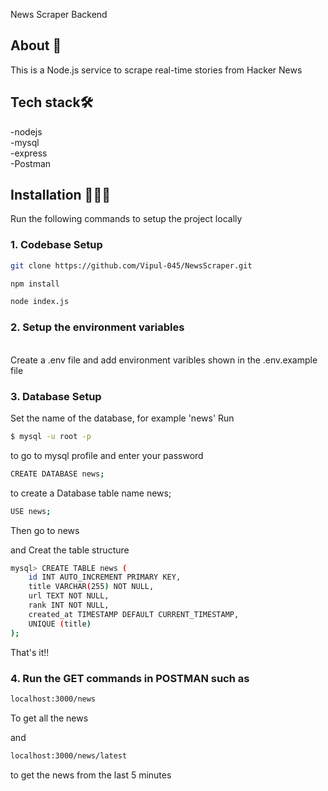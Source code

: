 
News Scraper Backend
## About 📝
This is a Node.js service to scrape real-time stories from Hacker News

## Tech stack🛠️
-nodejs
\
-mysql
\
-express
\
-Postman

## Installation 🧑🏻‍💻

Run the following commands to setup the project locally

### 1. Codebase Setup
```bash
git clone https://github.com/Vipul-045/NewsScraper.git

npm install 

node index.js
```
### 2. Setup the environment variables
\
Create a .env file and add environment varibles shown in the .env.example file

### 3. Database Setup 
Set the name of the database, for example 'news'
Run
```bash
$ mysql -u root -p
```
to go to mysql profile and enter your password

```bash
CREATE DATABASE news;
```
to create a Database table name news;

```bash
USE news;
```
Then go to news

and Creat the table structure
```bash
mysql> CREATE TABLE news (
    id INT AUTO_INCREMENT PRIMARY KEY,
    title VARCHAR(255) NOT NULL,
    url TEXT NOT NULL,
    rank INT NOT NULL,
    created_at TIMESTAMP DEFAULT CURRENT_TIMESTAMP,
    UNIQUE (title)
); 
```
That's it!!

### 4. Run the GET commands in POSTMAN such as

```bash
localhost:3000/news
```
To get all the news

and 
```bash
localhost:3000/news/latest
```
to get the news from the last 5 minutes
